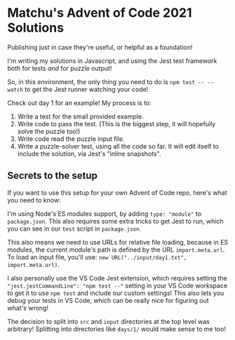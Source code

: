 # Matchu's Advent of Code 2021 Solutions

Publishing just in case they're useful, or helpful as a foundation!

I'm writing my solutions in Javascript, and using the Jest test framework both
for tests _and_ for puzzle output!

So, in this environment, the only thing you need to do is `npm test -- --watch`
to get the Jest runner watching your code!

Check out day 1 for an example! My process is to:

1. Write a test for the small provided example.
2. Write code to pass the test. (This is the biggest step, it will hopefully
   solve the puzzle too!)
3. Write code read the puzzle input file.
4. Write a puzzle-solver test, using all the code so far. It will edit itself to
   include the solution, via Jest's "inline snapshots".

## Secrets to the setup

If you want to use this setup for your own Advent of Code repo, here's what you
need to know:

I'm using Node's ES modules support, by adding `type: "module"` to
`package.json`. This also requires some extra tricks to get Jest to run, which
you can see in our `test` script in `package.json`.

This also means we need to use URLs for relative file loading, because in ES
modules, the current module's path is defined by the URL `import.meta.url`. To
load an input file, you'll use: `new URL("../input/day1.txt", import.meta.url)`.

I also personally use the VS Code Jest extension, which requires setting the
`"jest.jestCommandLine": "npm test --"` setting in your VS Code workspace to get
it to use `npm test` and include our custom settings! This also lets you debug
your tests in VS Code, which can be really nice for figuring out what's wrong!

The decision to split into `src` and `input` directories at the top level was
arbitrary! Splitting into directories like `days/1/` would make sense to me too!
